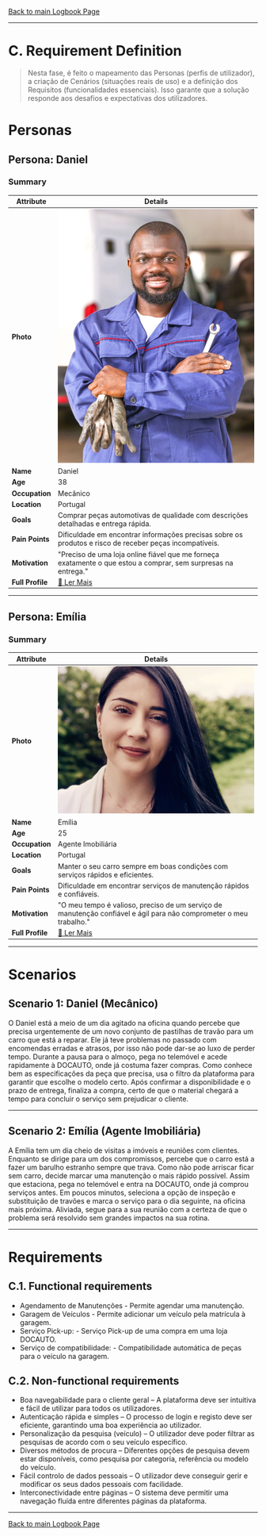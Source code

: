 [Back to main Logbook Page](../hci_logbook.md)

---
# C. Requirement Definition

>  Nesta fase, é feito o mapeamento das Personas (perfis de utilizador), a criação de Cenários (situações reais de uso) e a definição dos Requisitos (funcionalidades essenciais). Isso garante que a solução responde aos desafios e expectativas dos utilizadores.

# Personas

## Persona: Daniel
### Summary 
| Attribute        | Details                                       |
| ---------------- | --------------------------------------------- |
| **Photo**        | ![Daniel\|100](../stage2_requirements/personas/persona1.jpg)  |
| **Name**         | Daniel                                |
| **Age**          | 38                                |
| **Occupation**   | Mecânico                           |
| **Location**     | Portugal                               |
| **Goals**        | Comprar peças automotivas de qualidade com descrições detalhadas e entrega rápida. |
| **Pain Points**  | Dificuldade em encontrar informações precisas sobre os produtos e risco de receber peças incompatíveis. |
| **Motivation**   | "Preciso de uma loja online fiável que me forneça exatamente o que estou a comprar, sem surpresas na entrega." |
| **Full Profile** | [📄 Ler Mais](../stage2_requirements/personas/persona1-Daniel.md) |

---
## Persona: Emília
### Summary 
| Attribute        | Details                                       |
| ---------------- | --------------------------------------------- |
| **Photo**        | ![Emília\|100](../stage2_requirements/personas/persona2.jpg)  |
| **Name**         | Emília                                |
| **Age**          | 25                                |
| **Occupation**   | Agente Imobiliária                          |
| **Location**     | Portugal                               |
| **Goals**        | Manter o seu carro sempre em boas condições com serviços rápidos e eficientes. |
| **Pain Points**  | Dificuldade em encontrar serviços de manutenção rápidos e confiáveis. |
| **Motivation**   | "O meu tempo é valioso, preciso de um serviço de manutenção confiável e ágil para não comprometer o meu trabalho." |
| **Full Profile** | [📄 Ler Mais](../stage2_requirements/personas/persona2-Emilia.md) |

---





# Scenarios


## Scenario 1: Daniel (Mecânico)

O Daniel está a meio de um dia agitado na oficina quando percebe que precisa urgentemente de um novo conjunto de pastilhas de travão para um carro que está a reparar. Ele já teve problemas no passado com encomendas erradas e atrasos, por isso não pode dar-se ao luxo de perder tempo. Durante a pausa para o almoço, pega no telemóvel e acede rapidamente à DOCAUTO, onde já costuma fazer compras. Como conhece bem as especificações da peça que precisa, usa o filtro da plataforma para garantir que escolhe o modelo certo. Após confirmar a disponibilidade e o prazo de entrega, finaliza a compra, certo de que o material chegará a tempo para concluir o serviço sem prejudicar o cliente.

---

## Scenario 2: Emília (Agente Imobiliária)

A Emília tem um dia cheio de visitas a imóveis e reuniões com clientes. Enquanto se dirige para um dos compromissos, percebe que o carro está a fazer um barulho estranho sempre que trava. Como não pode arriscar ficar sem carro, decide marcar uma manutenção o mais rápido possível. Assim que estaciona, pega no telemóvel e entra na DOCAUTO, onde já comprou serviços antes. Em poucos minutos, seleciona a opção de inspeção e substituição de travões e marca o serviço para o dia seguinte, na oficina mais próxima. Aliviada, segue para a sua reunião com a certeza de que o problema será resolvido sem grandes impactos na sua rotina.

---

# Requirements





## C.1. Functional requirements

- Agendamento de Manutenções - Permite agendar uma manutenção.
- Garagem de Veículos - Permite adicionar um veículo pela matrícula à garagem.
- Serviço Pick-up: - Serviço Pick-up de uma compra em uma loja DOCAUTO.
- Serviço de compatibilidade: - Compatibilidade automática de peças para o veículo na garagem.


## C.2. Non-functional requirements
- Boa navegabilidade para o cliente geral – A plataforma deve ser intuitiva e fácil de utilizar para todos os utilizadores.
- Autenticação rápida e simples – O processo de login e registo deve ser eficiente, garantindo uma boa experiência ao utilizador.
- Personalização da pesquisa (veículo) – O utilizador deve poder filtrar as pesquisas de acordo com o seu veículo específico.
- Diversos métodos de procura – Diferentes opções de pesquisa devem estar disponíveis, como pesquisa por categoria, referência ou modelo do veículo.
- Fácil controlo de dados pessoais – O utilizador deve conseguir gerir e modificar os seus dados pessoais com facilidade.
- Interconectividade entre páginas – O sistema deve permitir uma navegação fluída entre diferentes páginas da plataforma.

---
[Back to main Logbook Page](../hci_logbook.md)